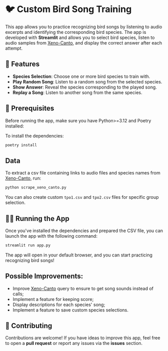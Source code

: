 # 🐦 **Custom Bird Song Training**

This app allows you to practice recognizing bird songs by listening to audio excerpts and identifying the corresponding bird species. The app is developed with **Streamlit** and allows you to select bird species, listen to audio samples from [Xeno-Canto](https://xeno-canto.org/), and display the correct answer after each attempt.

## 🚀 **Features**
- **Species Selection**: Choose one or more bird species to train with.
- **Play Random Song**: Listen to a random song from the selected species.
- **Show Answer**: Reveal the species corresponding to the played song.
- **Replay a Song**: Listen to another song from the same species.

## 💾 **Prerequisites**

Before running the app, make sure you have Python>=3.12 and Poetry installed:

To install the dependencies:

```bash
poetry install
```


## **Data**

To extract a csv file containing links to audio files and species names from [Xeno-Canto](https://xeno-canto.org/), run:

```bash
python scrape_xeno_canto.py
```

You can also create custom `tpo1.csv` and `tpo2.csv` files for specific group selection.

## 🏃‍♂️ **Running the App**

Once you've installed the dependencies and prepared the CSV file, you can launch the app with the following command:

```bash
streamlit run app.py
```

The app will open in your default browser, and you can start practicing recognizing bird songs!

## **Possible Improvements**:
- Improve [Xeno-Canto](https://xeno-canto.org/) query to ensure to get song sounds instead of calls;
- Implement a feature for keeping score;
- Display descriptions for each species' song;
- Implement a feature to save custom species selections.

## 📄 **Contributing**

Contributions are welcome! If you have ideas to improve this app, feel free to open a **pull request** or report any issues via the **issues** section.
